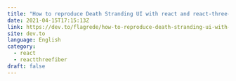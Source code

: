 ```yaml
---
title: "How to reproduce Death Stranding UI with react and react-three-fiber"
date: 2021-04-15T17:15:13Z
link: https://dev.to/flagrede/how-to-reproduce-death-stranding-ui-with-react-and-react-three-fiber-cif?utm_medium=RSS&utm_source=news.12bit.vn
site: dev.to
language: English
category:
  - react
  - reactthreefiber
draft: false
---
```


